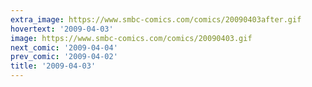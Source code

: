 ```yaml
---
extra_image: https://www.smbc-comics.com/comics/20090403after.gif
hovertext: '2009-04-03'
image: https://www.smbc-comics.com/comics/20090403.gif
next_comic: '2009-04-04'
prev_comic: '2009-04-02'
title: '2009-04-03'
---
```


